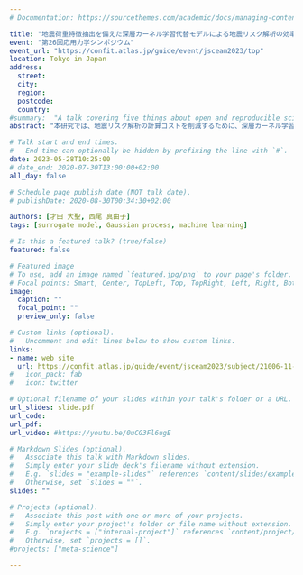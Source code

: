 ```yaml
---
# Documentation: https://sourcethemes.com/academic/docs/managing-content/

title: "地震荷重特徴抽出を備えた深層カーネル学習代替モデルによる地震リスク解析の効率化（シンポジウム講演概要）"
event: "第26回応用力学シンポジウム"
event_url: "https://confit.atlas.jp/guide/event/jsceam2023/top"
location: Tokyo in Japan
address:
  street:
  city:
  region:
  postcode:
  country:
#summary:  "A talk covering five things about open and reproducible science that every early career researcher should know. Practical tools are also covered."
abstract: "本研究では、地震リスク解析の計算コストを削減するために、深層カーネル学習による代替モデルを開発した。このモデルは、畳み込みニューラルネットワーク（CNN）を用いて地震荷重の特徴を抽出する。さらに、Gradient-weighted Class Activation Mapping（Grad-CAM）により地震荷重の各部の寄与を推定し、ARDにより各構造パラメータの寄与を推定することで、代替モデルの説明可能性を高める。検証では、免震RC橋脚の地震応答解析のために代替モデルを構築した。その結果、代替モデルにより計算コストの削減が可能であること、代替モデルの説明可能性があることが示された。"

# Talk start and end times.
#   End time can optionally be hidden by prefixing the line with `#`.
date: 2023-05-28T10:25:00
# date_end: 2020-07-30T13:00:00+02:00
all_day: false

# Schedule page publish date (NOT talk date).
# publishDate: 2020-08-30T00:34:30+02:00

authors: [才田 大聖, 西尾 真由子]
tags: [surrogate model, Gaussian process, machine learning]

# Is this a featured talk? (true/false)
featured: false

# Featured image
# To use, add an image named `featured.jpg/png` to your page's folder. 
# Focal points: Smart, Center, TopLeft, Top, TopRight, Left, Right, BottomLeft, Bottom, BottomRight.
image:
  caption: ""
  focal_point: ""
  preview_only: false

# Custom links (optional).
#   Uncomment and edit lines below to show custom links.
links:
- name: web site
  url: https://confit.atlas.jp/guide/event/jsceam2023/subject/21006-11-02/tables?cryptoId=&eventCode=jsceam2023
#   icon_pack: fab
#   icon: twitter

# Optional filename of your slides within your talk's folder or a URL.
url_slides: slide.pdf
url_code:
url_pdf:
url_video: #https://youtu.be/0uCG3Fl6ugE

# Markdown Slides (optional).
#   Associate this talk with Markdown slides.
#   Simply enter your slide deck's filename without extension.
#   E.g. `slides = "example-slides"` references `content/slides/example-slides.md`.
#   Otherwise, set `slides = ""`.
slides: ""

# Projects (optional).
#   Associate this post with one or more of your projects.
#   Simply enter your project's folder or file name without extension.
#   E.g. `projects = ["internal-project"]` references `content/project/deep-learning/index.md`.
#   Otherwise, set `projects = []`.
#projects: ["meta-science"]

---
```

